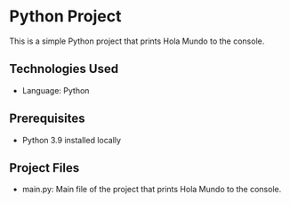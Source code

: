 # Python Project

This is a simple Python project that prints Hola Mundo to the console.

## Technologies Used
- Language: Python

## Prerequisites
- Python 3.9 installed locally

## Project Files
- main.py: Main file of the project that prints Hola Mundo to the console.

